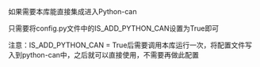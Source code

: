 <!--
 * @Author: seven 865762826@qq.com
 * @Date: 2023-06-11 14:07:18
 * @LastEditors: seven 865762826@qq.com
 * @LastEditTime: 2023-06-11 15:48:44
-->

如果需要本库能直接集成进入Python-can

只需要将config.py文件中的IS_ADD_PYTHON_CAN设置为True即可

注意：IS_ADD_PYTHON_CAN = True后需要调用本库运行一次，将配置文件写入到python-can中，之后就可以直接使用，不需要再做此配置

